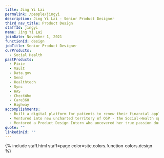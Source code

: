 ```yaml
---
title: Jing Yi Lai
permalink: /people/jingyi
description: Jing Yi Lai - Senior Product Designer
third_nav_title: Product Design
staffId: jingyi
name: Jing Yi Lai
joinDate: November 1, 2021
functionId: design
jobTitle: Senior Product Designer
curProducts:
  - Social Health
pastProducts:
  - Pixie
  - Vault
  - Data.gov
  - Send
  - Healthtech
  - Sync
  - HAS
  - CheckWho
  - Care360
  - Highway
accomplishments:
  - Built a digital platform for patients to renew their financial applications without the need for a physical appointment.
  - Ventured into new uncharted territory of OGP - the Social-Health space.
  - Mentored a Product Design Intern who uncovered her true passion during her 6-month stint.
quote: ""
linkedinId: ""
---
```


{% include staff.html staff=page color=site.colors.function-colors.design %}
